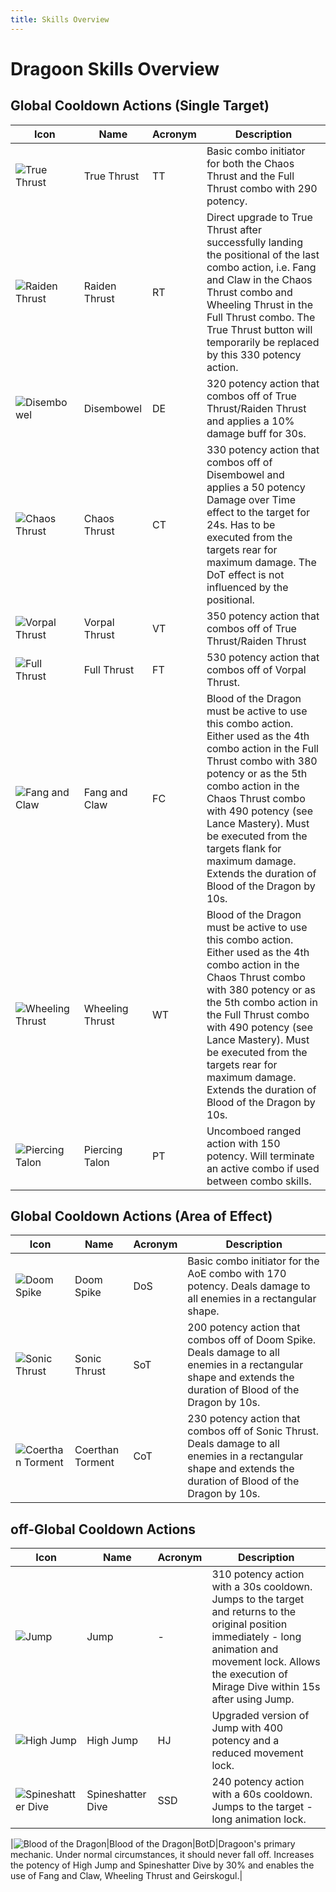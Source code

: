 ```yaml
---
title: Skills Overview
---
```

# Dragoon Skills Overview

## Global Cooldown Actions (Single Target)

|Icon|Name|Acronym|Description|
|---|---|---|---|
|![True Thrust](https://xivapi.com/i/000000/000310.png)|True Thrust|TT|Basic combo initiator for both the Chaos Thrust and the Full Thrust combo with 290 potency.|
|![Raiden Thrust](https://xivapi.com/i/002000/002592.png)|Raiden Thrust|RT|Direct upgrade to True Thrust after successfully landing the positional of the last combo action, i.e. Fang and Claw in the Chaos Thrust combo and Wheeling Thrust in the Full Thrust combo. The True Thrust button will temporarily be replaced by this 330 potency action.|
|![Disembowel](https://xivapi.com/i/000000/000317.png)|Disembowel|DE|320 potency action that combos off of True Thrust/Raiden Thrust and applies a 10% damage buff for 30s.|
|![Chaos Thrust](https://xivapi.com/i/000000/000308.png)|Chaos Thrust|CT|330 potency action that combos off of Disembowel and applies a 50 potency Damage over Time effect to the target for 24s. Has to be executed from the targets rear for maximum damage. The DoT effect is not influenced by the positional.|
|![Vorpal Thrust](https://xivapi.com/i/000000/000312.png)|Vorpal Thrust|VT|350 potency action that combos off of True Thrust/Raiden Thrust|
|![Full Thrust](https://xivapi.com/i/000000/000314.png)|Full Thrust|FT|530 potency action that combos off of Vorpal Thrust.|
|![Fang and Claw](https://xivapi.com/i/002000/002582.png)|Fang and Claw|FC|Blood of the Dragon must be active to use this combo action. Either used as the 4th combo action in the Full Thrust combo with 380 potency or as the 5th combo action in the Chaos Thrust combo with 490 potency (see Lance Mastery). Must be executed from the targets flank for maximum damage. Extends the duration of Blood of the Dragon by 10s.|
|![Wheeling Thrust](https://xivapi.com/i/002000/002584.png)|Wheeling Thrust|WT|Blood of the Dragon must be active to use this combo action. Either used as the 4th combo action in the Chaos Thrust combo with 380 potency or as the 5th combo action in the Full Thrust combo with 490 potency (see Lance Mastery). Must be executed from the targets rear for maximum damage. Extends the duration of Blood of the Dragon by 10s.|
|![Piercing Talon](https://xivapi.com/i/000000/000315.png)|Piercing Talon|PT|Uncomboed ranged action with 150 potency. Will terminate an active combo if used between combo skills.|

## Global Cooldown Actions (Area of Effect)
|Icon|Name|Acronym|Description|
|---|---|---|---|
|![Doom Spike](https://xivapi.com/i/000000/000306.png)|Doom Spike|DoS|Basic combo initiator for the AoE combo with 170 potency. Deals damage to all enemies in a rectangular shape.|
|![Sonic Thrust](https://xivapi.com/i/002000/002586.png)|Sonic Thrust|SoT|200 potency action that combos off of Doom Spike. Deals damage to all enemies in a rectangular shape and extends the duration of Blood of the Dragon by 10s.|
|![Coerthan Torment](https://xivapi.com/i/002000/002590.png)|Coerthan Torment|CoT|230 potency action that combos off of Sonic Thrust. Deals damage to all enemies in a rectangular shape and extends the duration of Blood of the Dragon by 10s.|

## off-Global Cooldown Actions
|Icon|Name|Acronym|Description|
|---|---|---|---|
|![Jump](https://xivapi.com/i/002000/002576.png)|Jump|-|310 potency action with a 30s cooldown. Jumps to the target and returns to the original position immediately - long animation and movement lock. Allows the execution of Mirage Dive within 15s after using Jump.|
|![High Jump](https://xivapi.com/i/002000/002591.png)|High Jump|HJ|Upgraded version of Jump with 400 potency and a reduced movement lock.|
|![Spineshatter Dive](https://xivapi.com/i/002000/002580.png)|Spineshatter Dive|SSD|240 potency action with a 60s cooldown. Jumps to the target - long animation lock.|




|![Blood of the Dragon](https://xivapi.com/i/002000/002581.png)|Blood of the Dragon|BotD|Dragoon's primary mechanic. Under normal circumstances, it should never fall off. Increases the potency of High Jump and Spineshatter Dive by 30% and enables the use of Fang and Claw, Wheeling Thrust and Geirskogul.|



